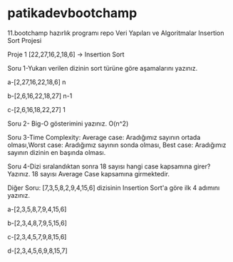 # patikadevbootchamp
11.bootchamp hazırlık programı repo
Veri Yapıları ve Algoritmalar Insertion Sort Projesi

Proje 1
[22,27,16,2,18,6] -> Insertion Sort

Soru 1-Yukarı verilen dizinin sort türüne göre aşamalarını yazınız.

a-[2,27,16,22,18,6] n

b-[2,6,16,22,18,27] n-1

c-[2,6,16,18,22,27] 1

Soru 2- Big-O gösterimini yazınız.
O(n^2)

Soru 3-Time Complexity: Average case: Aradığımız sayının ortada olması,Worst case: Aradığımız sayının sonda olması, Best case: Aradığımız sayının dizinin en başında olması.

Soru 4-Dizi sıralandıktan sonra 18 sayısı hangi case kapsamına girer? Yazınız.
18 sayısı Average Case kapsamına girmektedir.


Diğer Soru:
[7,3,5,8,2,9,4,15,6] dizisinin Insertion Sort'a göre ilk 4 adımını yazınız.

a-[2,3,5,8,7,9,4,15,6]

b-[2,3,4,8,7,9,5,15,6]

c-[2,3,4,5,7,9,8,15,6]

d-[2,3,4,5,6,9,8,15,7]






